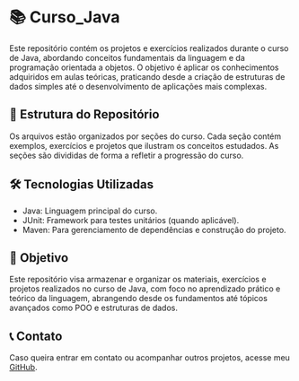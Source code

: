 # 📚 Curso_Java

Este repositório contém os projetos e exercícios realizados durante o curso de Java, abordando conceitos fundamentais da linguagem e da programação orientada a objetos. O objetivo é aplicar os conhecimentos adquiridos em aulas teóricas, praticando desde a criação de estruturas de dados simples até o desenvolvimento de aplicações mais complexas.

## 📂 Estrutura do Repositório

Os arquivos estão organizados por seções do curso. Cada seção contém exemplos, exercícios e projetos que ilustram os conceitos estudados. As seções são divididas de forma a refletir a progressão do curso.

## 🛠️ Tecnologias Utilizadas

- Java: Linguagem principal do curso.
- JUnit: Framework para testes unitários (quando aplicável).
- Maven: Para gerenciamento de dependências e construção do projeto.

## 📌 Objetivo

Este repositório visa armazenar e organizar os materiais, exercícios e projetos realizados no curso de Java, com foco no aprendizado prático e teórico da linguagem, abrangendo desde os fundamentos até tópicos avançados como POO e estruturas de dados.

## 📞 Contato

Caso queira entrar em contato ou acompanhar outros projetos, acesse meu [GitHub](https://github.com/ZairoLins).
